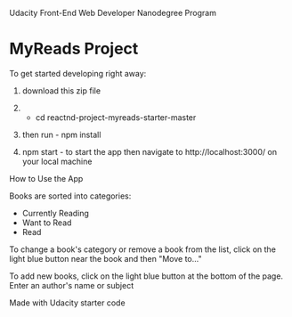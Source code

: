 Udacity Front-End Web Developer Nanodegree Program
# MyReads Project


To get started developing right away:


1. download this zip file
2.  - cd reactnd-project-myreads-starter-master

3. then run  - npm install
4. npm start -  to start the app then navigate to http://localhost:3000/ on your local machine


How to Use the App

Books are sorted into categories:
- Currently Reading
- Want to Read
- Read

To change a book's category or remove a book from the list, click on the light blue button near the book and then "Move to..."

To add new books, click on the light blue button at the bottom of the page. Enter an author's name or subject


Made with Udacity starter code
